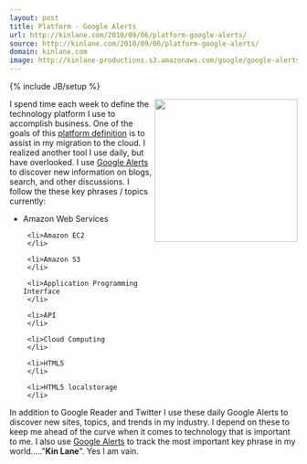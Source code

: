 ```yaml
---
layout: post
title: Platform - Google Alerts
url: http://kinlane.com/2010/09/06/platform-google-alerts/
source: http://kinlane.com/2010/09/06/platform-google-alerts/
domain: kinlane.com
image: http://kinlane-productions.s3.amazonaws.com/google/google-alerts.jpg
---
```

{% include JB/setup %}<p>
     <img class="alignnone c1"
        title="Google Alerts"
        src="http://kinlane-productions.s3.amazonaws.com/google/google-alerts.jpg"
        alt=""
        width="250"
        align="right" />I spend time each week to define the technology platform I use to accomplish business. One of the goals of this <a href="http://www.kinlane.com/platform/">platform definition</a> is to assist in my migration to the cloud. I realized another tool I use daily, but have overlooked. I use <a href="http://www.google.com/alerts"
        target="_blank">Google Alerts</a> to discover new information on blogs, search, and other discussions. I follow the these key phrases / topics currently:
</p>

<ul class="mainlist">
     <li>Amazon Web Services
     </li>

     <li>Amazon EC2
     </li>

     <li>Amazon S3
     </li>

     <li>Application Programming Interface
     </li>

     <li>API
     </li>

     <li>Cloud Computing
     </li>

     <li>HTML5
     </li>

     <li>HTML5 localstorage
     </li>
</ul>

<p>
     In addition to Google Reader and Twitter I use these daily Google Alerts to discover new sites, topics, and trends in my industry. I depend on these to keep me ahead of the curve when it comes to technology that is important to me. I also use <a href="http://www.google.com/alerts"
        target="_blank">Google Alerts</a> to track the most important key phrase in my world....."<strong>Kin Lane</strong>". Yes I am vain.
</p>